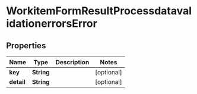 
# WorkitemFormResultProcessdatavalidationerrorsError

## Properties
Name | Type | Description | Notes
------------ | ------------- | ------------- | -------------
**key** | **String** |  |  [optional]
**detail** | **String** |  |  [optional]



